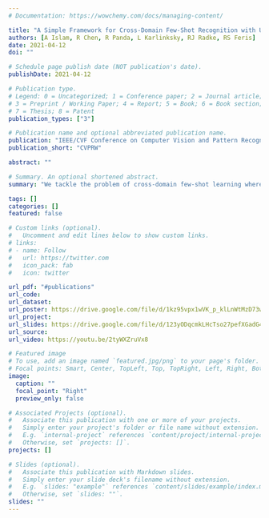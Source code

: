 ```yaml
---
# Documentation: https://wowchemy.com/docs/managing-content/

title: "A Simple Framework for Cross-Domain Few-Shot Recognition with Unlabeled Data"
authors: [A Islam, R Chen, R Panda, L Karlinksky, RJ Radke, RS Feris]
date: 2021-04-12
doi: ""

# Schedule page publish date (NOT publication's date).
publishDate: 2021-04-12

# Publication type.
# Legend: 0 = Uncategorized; 1 = Conference paper; 2 = Journal article;
# 3 = Preprint / Working Paper; 4 = Report; 5 = Book; 6 = Book section;
# 7 = Thesis; 8 = Patent
publication_types: ["3"]

# Publication name and optional abbreviated publication name.
publication: "IEEE/CVF Conference on Computer Vision and Pattern Recognition Workshops"
publication_short: "CVPRW"

abstract: ""

# Summary. An optional shortened abstract.
summary: "We tackle the problem of cross-domain few-shot learning where there is a large shift between the base and target domain. We propose a simple solution to utilize unlabeled images from the novel/base dataset by calculating pseudo soft-label from the weakly-augmented version of the unlabeled image and compare it with the strongly augmented version. Our model outperforms the current state-of-the art method by 2.7% for 5-shot and 3.6% for 1-shot classification in the BSCD-FSL benchmark."

tags: []
categories: []
featured: false

# Custom links (optional).
#   Uncomment and edit lines below to show custom links.
# links:
# - name: Follow
#   url: https://twitter.com
#   icon_pack: fab
#   icon: twitter

url_pdf: "#publications"
url_code: 
url_dataset:
url_poster: https://drive.google.com/file/d/1kz95vpx1wVK_p_klLnWtMzD73wHy8mBj/view?usp=sharing
url_project:
url_slides: https://drive.google.com/file/d/123yODqcmkLHcTso27pefXGadG4mcr7K2/view?usp=sharing
url_source:
url_video: https://youtu.be/2tyWXZruVx8

# Featured image
# To use, add an image named `featured.jpg/png` to your page's folder. 
# Focal points: Smart, Center, TopLeft, Top, TopRight, Left, Right, BottomLeft, Bottom, BottomRight.
image:
  caption: ""
  focal_point: "Right"
  preview_only: false

# Associated Projects (optional).
#   Associate this publication with one or more of your projects.
#   Simply enter your project's folder or file name without extension.
#   E.g. `internal-project` references `content/project/internal-project/index.md`.
#   Otherwise, set `projects: []`.
projects: []

# Slides (optional).
#   Associate this publication with Markdown slides.
#   Simply enter your slide deck's filename without extension.
#   E.g. `slides: "example"` references `content/slides/example/index.md`.
#   Otherwise, set `slides: ""`.
slides: ""
---
```

